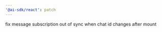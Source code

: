 ```yaml
---
'@ai-sdk/react': patch
---
```


fix message subscription out of sync when chat id changes after mount
